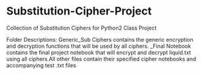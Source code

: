 # Substitution-Cipher-Project

Collection of Substitution Ciphers for Python2 Class Project

Folder Descriptions:
Generic_Sub Ciphers contains the generic encryption and decryption functions that will be used by all ciphers.
_Final Notebook contains the final project notebook that will encrypt and decrypt liquid.txt using all ciphers
All other files contain their specified cipher notebooks and accompanying test .txt files

